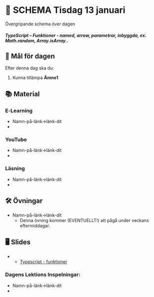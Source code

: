 # 📅 SCHEMA Tisdag 13 januari

Övergripande schema över dagen

##### TypeScript – Funktioner - named, arrow, parametrar, inbyggda, ex. Math.random, Array.isArray..

## 🎯 Mål för dagen

Efter denna dag ska du:
1.  Kunna tillämpa **Ämne1** 

## 📚 Material

### E‑Learning
* Namn-på-länk->länk-dit
* 
### YouTube
* Namn-på-länk->länk-dit
* 

  ### Läsning
* Namn-på-länk->länk-dit
* 

## 🛠️ Övningar
* Namn-på-länk->länk-dit
  * Denna övning kommer (EVENTUELLT!) att pågå under veckans eftermiddagar.

## 🖥️ Slides
* * [Typescript - funktioner](https://docs.google.com/presentation/d/1t0q8kVg3yWF4HMaql09jZQdKeraYVL8kv-WQlg9tQ3M/edit?slide=id.p#slide=id.p)


### Dagens Lektions Inspelningar:
* Namn-på-länk->länk-dit
* 
